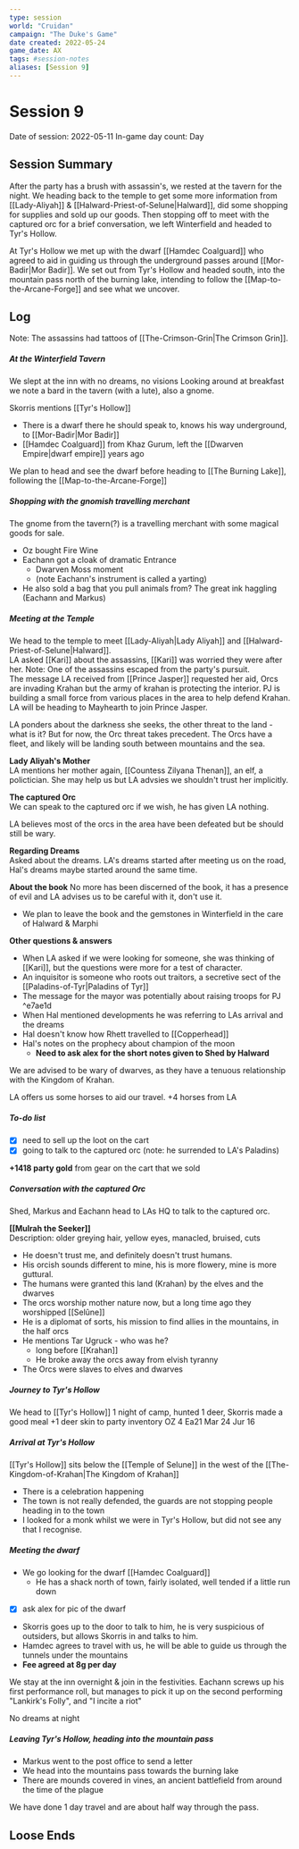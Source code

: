 ```yaml
---
type: session
world: "Cruidan"
campaign: "The Duke's Game"
date created: 2022-05-24
game_date: AX
tags: #session-notes
aliases: [Session 9]
---
```

# Session 9
Date of session: 2022-05-11
In-game day count: Day 

## Session Summary
After the party has a brush with assassin's, we rested at the tavern for the night. We heading back to the temple to get some more information from [[Lady-Aliyah]] & [[Halward-Priest-of-Selune|Halward]], did some shopping for supplies and sold up our goods. Then stopping off to meet with the captured orc for a brief conversation, we left Winterfield and headed to Tyr's Hollow.

At Tyr's Hollow we met up with the dwarf [[Hamdec Coalguard]] who agreed to aid in guiding us through the underground passes around [[Mor-Badir|Mor Badir]]. We set out from Tyr's Hollow and headed south, into the mountain pass north of the burning lake, intending to follow the [[Map-to-the-Arcane-Forge]] and see what we uncover.

## Log
Note: The assassins had tattoos of [[The-Crimson-Grin|The Crimson Grin]].

##### At the Winterfield Tavern
We slept at the inn with no dreams, no visions
Looking around at breakfast we note a bard in the tavern (with a lute), also a gnome.

Skorris mentions [[Tyr's Hollow]]
- There is a dwarf there he should speak to, knows his way underground, to [[Mor-Badir|Mor Badir]]
- [[Hamdec Coalguard]] from Khaz Gurum, left the [[Dwarven Empire|dwarf empire]] years ago

We plan to head and see the dwarf before heading to [[The Burning Lake]], following the [[Map-to-the-Arcane-Forge]]

##### Shopping with the gnomish travelling merchant
The gnome from the tavern(?) is a travelling merchant with some magical goods for sale.  
- Oz bought Fire Wine
- Eachann got a cloak of dramatic Entrance
	- Dwarven Moss moment
	- (note Eachann's instrument is called a yarting)
- He also sold a bag that you pull animals from?
The great ink haggling (Eachann and Markus)

##### Meeting at the Temple
We head to the temple to meet [[Lady-Aliyah|Lady Aliyah]] and [[Halward-Priest-of-Selune|Halward]].  
LA asked [[Kari]] about the assassins, [[Kari]] was worried they were after her. Note: One of the assassins escaped from the party's pursuit.  
The message LA received from [[Prince Jasper]] requested her aid, Orcs are invading Krahan but the army of krahan is protecting the interior. PJ is building a small force from various places in the area to help defend Krahan.  
LA will be heading to Mayhearth to join Prince Jasper.  

LA ponders about the darkness she seeks, the other threat to the land - what is it? But for now, the Orc threat takes precedent. The Orcs have a fleet, and likely will be landing south between mountains and the sea.

**Lady Aliyah's Mother**  
LA mentions her mother again, [[Countess Zilyana Thenan]], an elf, a polictician. She may help us but LA advsies we shouldn't trust her implicitly.

**The captured Orc**  
We can speak to the captured orc if we wish, he has given LA nothing.

LA believes most of the orcs in the area have been defeated but be should still be wary.

**Regarding Dreams**  
Asked about the dreams. LA's dreams started after meeting us on the road, Hal's dreams maybe started around the same time.

**About the book**
No more has been discerned of the book, it has a presence of evil and LA advises us to be careful with it, don't use it.
- We plan to leave the book and the gemstones in Winterfield in the care of Halward & Marphi  

**Other questions & answers**  
- When LA asked if we were looking for someone, she was thinking of [[Kari]], but the questions were more for a test of character.  
- An inquisitor is someone who roots out traitors, a secretive sect of the [[Paladins-of-Tyr|Paladins of Tyr]]  
- The message for the mayor was potentially about raising troops for PJ ^e7ae1d
- When Hal mentioned developments he was referring to LAs arrival and the dreams
- Hal doesn't know how Rhett travelled to [[Copperhead]]
- Hal's notes on the prophecy about champion of the moon
	- **Need to ask alex for the short notes given to Shed by Halward**

We are advised to be wary of dwarves, as they have a tenuous relationship with the Kingdom of Krahan.

LA offers us some horses to aid our travel.
+4 horses from LA

##### To-do list
- [x] need to sell up the loot on the cart
- [x] going to talk to the captured orc (note: he surrended to LA's Paladins)

**+1418 party gold** from gear on the cart that we sold

##### Conversation with the captured Orc
Shed, Markus and Eachann head to LAs HQ to talk to the captured orc.

**[[Mulrah the Seeker]]**  
Description: older greying hair, yellow eyes, manacled, bruised, cuts

- He doesn't trust me, and definitely doesn't trust humans.
- His orcish sounds different to mine, his is more flowery, mine is more guttural.
- The humans were granted this land (Krahan) by the elves and the dwarves
- The orcs worship mother nature now, but a long time ago they worshipped [[Selûne]]
- He is a diplomat of sorts, his mission to find allies in the mountains, in the half orcs
- He mentions Tar Ugruck - who was he?
	- long before [[Krahan]]
	- He broke away the orcs away from elvish tyranny
- The Orcs were slaves to elves and dwarves

##### Journey to Tyr's Hollow
We head to [[Tyr's Hollow]]
1 night of camp, hunted 1 deer, Skorris made a good meal
+1 deer skin to party inventory
OZ 4 Ea21 Mar 24 Jur 16

##### Arrival at Tyr's Hollow
[[Tyr's Hollow]] sits below the [[Temple of Selune]] in the west of the [[The-Kingdom-of-Krahan|The Kingdom of Krahan]]  

- There is a celebration happening
- The town is not really defended, the guards are not stopping people heading in to the town
- I looked for a monk whilst we were in Tyr's Hollow, but did not see any that I recognise.

##### Meeting the dwarf
- We go looking for the dwarf [[Hamdec Coalguard]]
	- He has a shack north of town, fairly isolated, well tended if a little run down
- [x] ask alex for pic of the dwarf
- Skorris goes up to the door to talk to him, he is very suspicious of outsiders, but allows Skorris in and talks to him.
- Hamdec agrees to travel with us, he will be able to guide us through the tunnels under the mountains
- **Fee agreed at 8g per day**

We stay at the inn overnight & join in the festivities. Eachann screws up his first performance roll, but manages to pick it up on the second performing "Lankirk's Folly", and "I incite a riot"

No dreams at night

##### Leaving Tyr's Hollow, heading into the mountain pass
- Markus went to the post office to send a letter
- We head into the mountains pass towards the burning lake
- There are mounds covered in vines, an ancient battlefield from around the time of the plague

We have done 1 day travel and are about half way through the pass.

## Loose Ends


